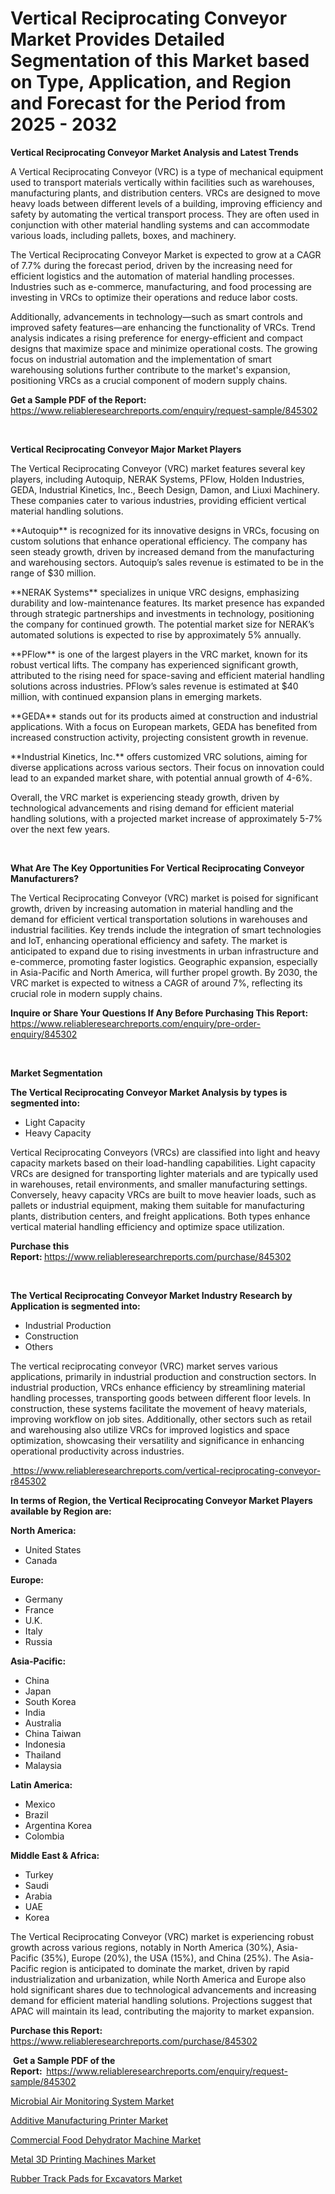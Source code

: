 <p><h1>Vertical Reciprocating Conveyor Market Provides Detailed Segmentation of this Market based on Type, Application, and Region and Forecast for the Period from 2025 - 2032</h1></p><p><strong>Vertical Reciprocating Conveyor Market Analysis and Latest Trends</strong></p>
<p><p>A Vertical Reciprocating Conveyor (VRC) is a type of mechanical equipment used to transport materials vertically within facilities such as warehouses, manufacturing plants, and distribution centers. VRCs are designed to move heavy loads between different levels of a building, improving efficiency and safety by automating the vertical transport process. They are often used in conjunction with other material handling systems and can accommodate various loads, including pallets, boxes, and machinery.</p><p>The Vertical Reciprocating Conveyor Market is expected to grow at a CAGR of 7.7% during the forecast period, driven by the increasing need for efficient logistics and the automation of material handling processes. Industries such as e-commerce, manufacturing, and food processing are investing in VRCs to optimize their operations and reduce labor costs. </p><p>Additionally, advancements in technology—such as smart controls and improved safety features—are enhancing the functionality of VRCs. Trend analysis indicates a rising preference for energy-efficient and compact designs that maximize space and minimize operational costs. The growing focus on industrial automation and the implementation of smart warehousing solutions further contribute to the market's expansion, positioning VRCs as a crucial component of modern supply chains.</p></p>
<p><strong>Get a Sample PDF of the Report:&nbsp;</strong> <a href="https://www.reliableresearchreports.com/enquiry/request-sample/845302?utm_campaign=120&utm_medium=2&utm_source=Github&utm_content=ia&utm_term=08042025&utm_id=vertical-reciprocating-conveyor">https://www.reliableresearchreports.com/enquiry/request-sample/845302</a></p>
<p>&nbsp;</p>
<p><strong>Vertical Reciprocating Conveyor Major Market Players</strong></p>
<p><p>The Vertical Reciprocating Conveyor (VRC) market features several key players, including Autoquip, NERAK Systems, PFlow, Holden Industries, GEDA, Industrial Kinetics, Inc., Beech Design, Damon, and Liuxi Machinery. These companies cater to various industries, providing efficient vertical material handling solutions.</p><p>**Autoquip** is recognized for its innovative designs in VRCs, focusing on custom solutions that enhance operational efficiency. The company has seen steady growth, driven by increased demand from the manufacturing and warehousing sectors. Autoquip’s sales revenue is estimated to be in the range of $30 million.</p><p>**NERAK Systems** specializes in unique VRC designs, emphasizing durability and low-maintenance features. Its market presence has expanded through strategic partnerships and investments in technology, positioning the company for continued growth. The potential market size for NERAK’s automated solutions is expected to rise by approximately 5% annually.</p><p>**PFlow** is one of the largest players in the VRC market, known for its robust vertical lifts. The company has experienced significant growth, attributed to the rising need for space-saving and efficient material handling solutions across industries. PFlow’s sales revenue is estimated at $40 million, with continued expansion plans in emerging markets.</p><p>**GEDA** stands out for its products aimed at construction and industrial applications. With a focus on European markets, GEDA has benefited from increased construction activity, projecting consistent growth in revenue.</p><p>**Industrial Kinetics, Inc.** offers customized VRC solutions, aiming for diverse applications across various sectors. Their focus on innovation could lead to an expanded market share, with potential annual growth of 4-6%.</p><p>Overall, the VRC market is experiencing steady growth, driven by technological advancements and rising demand for efficient material handling solutions, with a projected market increase of approximately 5-7% over the next few years.</p></p>
<p>&nbsp;</p>
<p><strong>What Are The Key Opportunities For Vertical Reciprocating Conveyor Manufacturers?</strong></p>
<p><p>The Vertical Reciprocating Conveyor (VRC) market is poised for significant growth, driven by increasing automation in material handling and the demand for efficient vertical transportation solutions in warehouses and industrial facilities. Key trends include the integration of smart technologies and IoT, enhancing operational efficiency and safety. The market is anticipated to expand due to rising investments in urban infrastructure and e-commerce, promoting faster logistics. Geographic expansion, especially in Asia-Pacific and North America, will further propel growth. By 2030, the VRC market is expected to witness a CAGR of around 7%, reflecting its crucial role in modern supply chains.</p></p>
<p><strong>Inquire or Share Your Questions If Any Before Purchasing This Report:</strong> <a href="https://www.reliableresearchreports.com/enquiry/pre-order-enquiry/845302?utm_campaign=120&utm_medium=2&utm_source=Github&utm_content=ia&utm_term=08042025&utm_id=vertical-reciprocating-conveyor">https://www.reliableresearchreports.com/enquiry/pre-order-enquiry/845302</a></p>
<p>&nbsp;</p>
<p><strong>Market Segmentation</strong></p>
<p><strong>The Vertical Reciprocating Conveyor Market Analysis by types is segmented into:</strong></p>
<p><ul><li>Light Capacity</li><li>Heavy Capacity</li></ul></p>
<p><p>Vertical Reciprocating Conveyors (VRCs) are classified into light and heavy capacity markets based on their load-handling capabilities. Light capacity VRCs are designed for transporting lighter materials and are typically used in warehouses, retail environments, and smaller manufacturing settings. Conversely, heavy capacity VRCs are built to move heavier loads, such as pallets or industrial equipment, making them suitable for manufacturing plants, distribution centers, and freight applications. Both types enhance vertical material handling efficiency and optimize space utilization.</p></p>
<p><strong>Purchase this Report:&nbsp;</strong><a href="https://www.reliableresearchreports.com/purchase/845302?utm_campaign=120&utm_medium=2&utm_source=Github&utm_content=ia&utm_term=08042025&utm_id=vertical-reciprocating-conveyor">https://www.reliableresearchreports.com/purchase/845302</a></p>
<p>&nbsp;</p>
<p><strong>The Vertical Reciprocating Conveyor Market Industry Research by Application is segmented into:</strong></p>
<p><ul><li>Industrial Production</li><li>Construction</li><li>Others</li></ul></p>
<p><p>The vertical reciprocating conveyor (VRC) market serves various applications, primarily in industrial production and construction sectors. In industrial production, VRCs enhance efficiency by streamlining material handling processes, transporting goods between different floor levels. In construction, these systems facilitate the movement of heavy materials, improving workflow on job sites. Additionally, other sectors such as retail and warehousing also utilize VRCs for improved logistics and space optimization, showcasing their versatility and significance in enhancing operational productivity across industries.</p></p>
<p><a href="https://www.reliableresearchreports.com/vertical-reciprocating-conveyor-r845302?utm_campaign=120&utm_medium=2&utm_source=Github&utm_content=ia&utm_term=08042025&utm_id=vertical-reciprocating-conveyor">&nbsp;https://www.reliableresearchreports.com/vertical-reciprocating-conveyor-r845302</a></p>
<p><strong>In terms of Region, the Vertical Reciprocating Conveyor Market Players available by Region are:</strong></p>
<p>
    <p> <strong> North America: </strong>
        <ul>
            <li>United States</li>
            <li>Canada</li>
        </ul>
        </p> 
    <p> <strong> Europe: </strong>
        <ul>
            <li>Germany</li>
            <li>France</li>
            <li>U.K.</li>
            <li>Italy</li>
            <li>Russia</li>
        </ul>
        </p> 
    <p> <strong> Asia-Pacific: </strong>
        <ul>
            <li>China</li>
            <li>Japan</li>
            <li>South Korea</li>
            <li>India</li>
            <li>Australia</li>
            <li>China Taiwan</li>
            <li>Indonesia</li>
            <li>Thailand</li>
            <li>Malaysia</li>
        </ul>
        </p> 
    <p> <strong> Latin America: </strong>
        <ul>
            <li>Mexico</li>
            <li>Brazil</li>
            <li>Argentina Korea</li>
            <li>Colombia</li>
        </ul>
        </p> 
    <p> <strong> Middle East & Africa: </strong>
        <ul>
            <li>Turkey</li>
            <li>Saudi</li>
            <li>Arabia</li>
            <li>UAE</li>
            <li>Korea</li>
        </ul>
    </p>
    </p>
<p><p>The Vertical Reciprocating Conveyor (VRC) market is experiencing robust growth across various regions, notably in North America (30%), Asia-Pacific (35%), Europe (20%), the USA (15%), and China (25%). The Asia-Pacific region is anticipated to dominate the market, driven by rapid industrialization and urbanization, while North America and Europe also hold significant shares due to technological advancements and increasing demand for efficient material handling solutions. Projections suggest that APAC will maintain its lead, contributing the majority to market expansion.</p></p>
<p><strong>Purchase this Report: </strong><a href="https://www.reliableresearchreports.com/purchase/845302?utm_campaign=120&utm_medium=2&utm_source=Github&utm_content=ia&utm_term=08042025&utm_id=vertical-reciprocating-conveyor">https://www.reliableresearchreports.com/purchase/845302</a></p>
<p>&nbsp;<strong>Get a Sample PDF of the Report:&nbsp;&nbsp;</strong><a href="https://www.reliableresearchreports.com/enquiry/request-sample/845302?utm_campaign=120&utm_medium=2&utm_source=Github&utm_content=ia&utm_term=08042025&utm_id=vertical-reciprocating-conveyor">https://www.reliableresearchreports.com/enquiry/request-sample/845302</a></p>
<p><strong></strong></p>
<p><p><a href="https://github.com/molayrabeta/Market-Research-Report-List-1/blob/main/microbial-air-monitoring-system-market.md?utm_campaign=120&utm_medium=2&utm_source=Github&utm_content=ia&utm_term=08042025&utm_id=vertical-reciprocating-conveyor">Microbial Air Monitoring System Market</a></p><p><a href="https://github.com/rigelciara0p/Market-Research-Report-List-1/blob/main/additive-manufacturing-printer-market.md?utm_campaign=120&utm_medium=2&utm_source=Github&utm_content=ia&utm_term=08042025&utm_id=vertical-reciprocating-conveyor">Additive Manufacturing Printer Market</a></p><p><a href="https://github.com/tineamonaya/Market-Research-Report-List-1/blob/main/commercial-food-dehydrator-machine-market.md?utm_campaign=120&utm_medium=2&utm_source=Github&utm_content=ia&utm_term=08042025&utm_id=vertical-reciprocating-conveyor">Commercial Food Dehydrator Machine Market</a></p><p><a href="https://github.com/lecaneidreks/Market-Research-Report-List-1/blob/main/metal-3d-printing-machines-market.md?utm_campaign=120&utm_medium=2&utm_source=Github&utm_content=ia&utm_term=08042025&utm_id=vertical-reciprocating-conveyor">Metal 3D Printing Machines Market</a></p><p><a href="https://github.com/koopalujale2/Market-Research-Report-List-1/blob/main/rubber-track-pads-for-excavators-market.md?utm_campaign=120&utm_medium=2&utm_source=Github&utm_content=ia&utm_term=08042025&utm_id=vertical-reciprocating-conveyor">Rubber Track Pads for Excavators Market</a></p></p>